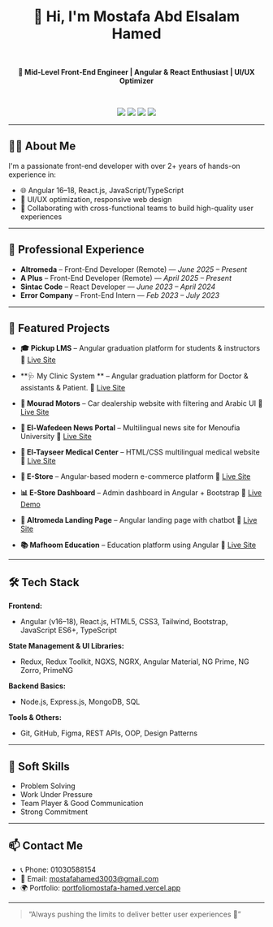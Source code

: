 <h1 align="center">👋 Hi, I'm Mostafa Abd Elsalam Hamed</h1>

<br/>
<p align="center">
  <b>🚀 Mid-Level Front-End Engineer | Angular & React Enthusiast | UI/UX Optimizer</b>
</p>

<br/>
<p align="center">
  <a href="https://github.com/Mostafa7ahmed"><img src="https://img.shields.io/badge/GitHub-Mostafa7ahmed-181717?style=for-the-badge&logo=github" /></a>
  <a href="https://www.linkedin.com/in/mostafa-hamed300/"><img src="https://img.shields.io/badge/LinkedIn-mostafa--hamed-0077B5?style=for-the-badge&logo=linkedin" /></a>
  <a href="mailto:mostafahamed3003@gmail.com"><img src="https://img.shields.io/badge/Gmail-MostafaHamed-D14836?style=for-the-badge&logo=gmail" /></a>
  <a href="https://portfoliomostafa-hamed.vercel.app/"><img src="https://img.shields.io/badge/Portfolio-Live-blue?style=for-the-badge&logo=vercel" /></a>
</p>

---

## 👨‍💻 About Me

I'm a passionate front-end developer with over 2+ years of hands-on experience in:

- 🌐 Angular 16–18, React.js, JavaScript/TypeScript
- 🎯 UI/UX optimization, responsive web design
- 🤝 Collaborating with cross-functional teams to build high-quality user experiences

---

## 💼 Professional Experience

- **Altromeda** – Front-End Developer (Remote) — _June 2025 – Present_
- **A Plus** – Front-End Developer (Remote) — _April 2025 – Present_
- **Sintac Code** – React Developer — _June 2023 – April 2024_
- **Error Company** – Front-End Intern — _Feb 2023 – July 2023_

---

## 🚀 Featured Projects

- **🎓 Pickup LMS** – Angular graduation platform for students & instructors                        🔗 [Live Site](https://pickup-chi.vercel.app)

- **🩺 My Clinic System ** – Angular graduation platform for Doctor & assistants & Patient.        🔗 [Live Site](https://clinicv1.vercel.app)

- **🚗 Mourad Motors** – Car dealership website with filtering and Arabic UI                       🔗 [Live Site](https://mourad-motors.com/)

- **📰 El-Wafedeen News Portal** – Multilingual news site for Menoufia University                  🔗 [Live Site](http://stage.menofia.edu.eg/)

- **🏥 El-Tayseer Medical Center** – HTML/CSS multilingual medical website                        🔗 [Live Site](https://eltayseermidacalbymoshamed.netlify.app/)

- **🛒 E-Store** – Angular-based modern e-commerce platform                                       🔗 [Live Site](https://full-stack-e-commerce-lilac.vercel.app/home)

- **📊 E-Store Dashboard** – Admin dashboard in Angular + Bootstrap                               🔗 [Live Demo](https://dashboed-e-commerce.vercel.app/dashbords/dashbord)

- **🏢 Altromeda Landing Page** – Angular landing page with chatbot                              🔗 [Live Site](https://altromeda.vercel.app/)

- **📚 Mafhoom Education** – Education platform using Angular                                    🔗 [Live Site](https://discover%20limitless%20learning%20with%20our%20reactjs-powered%20platform.%20innovative,%20flexible,%20and%20user-friendly,%20it%20revolutionizes%20online%20education./)

---
## 🛠️ Tech Stack

**Frontend:**
- Angular (v16–18), React.js, HTML5, CSS3, Tailwind, Bootstrap, JavaScript ES6+, TypeScript

**State Management & UI Libraries:**
- Redux, Redux Toolkit, NGXS, NGRX, Angular Material, NG Prime, NG Zorro, PrimeNG

**Backend Basics:**
- Node.js, Express.js, MongoDB, SQL

**Tools & Others:**
- Git, GitHub, Figma, REST APIs, OOP, Design Patterns

---

## 🧠 Soft Skills

- Problem Solving
- Work Under Pressure
- Team Player & Good Communication
- Strong Commitment

---

## 📫 Contact Me

- 📞 Phone: 01030588154
- 📧 Email: [mostafahamed3003@gmail.com](mailto:mostafahamed3003@gmail.com)
- 🌍 Portfolio: [portfoliomostafa-hamed.vercel.app](https://portfoliomostafa-hamed.vercel.app/)

---

> “Always pushing the limits to deliver better user experiences 🚀”

